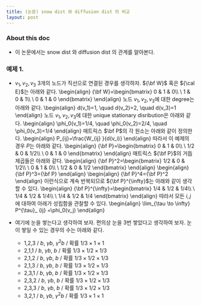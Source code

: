 ```yaml
---
title: (논문) snow dist 와 diffusion dist 의 비교 
layout: post
---
```


### About this doc 

- 이 논문에서는 snow dist 와 diffusion dist 의 관계를 알아본다. 

### 예제 1. 

- $v_1,v_2,v_3$ 3개의 노드가 직선으로 연결된 경우를 생각하자. ${\bf W}$ 혹은 ${\cal E}$는 아래와 같다. 
\begin{align}
{\bf W}=\begin{bmatrix}
0 & 1 & 0\\\\ \\
1 & 0 & 1\\\\ \\
0 & 1 & 0
\end{bmatrix}
\end{align}
노드 $v_1,v_2,v_3$에 대한 degree는 아래와 같다. 
\begin{align}
d(v_1)=1, \quad d(v_2)=2, \quad d(v_3)=1
\end{align}
노드 $v_1,v_2,v_3$에 대한 unique stationary disribution은 아래와 같다. 
\begin{align}
\phi_0(v_1)=1/4, \quad \phi_0(v_2)=2/4, \quad \phi_0(v_3)=1/4
\end{align}
매트릭스 $\bf P$의 각 원소는 아래와 같이 정의한다. 
\begin{align}
P_{ij}=\frac{W_{ij} }{d(v_i)}
\end{align}
따라서 이 예제의 경우 $P$는 아래와 같다. 
\begin{align}
{\bf P}=\begin{bmatrix}
0 & 1 & 0\\\\ \\
1/2 & 0 & 1/2\\\\ \\
0 & 1 & 0
\end{bmatrix}
\end{align}
매트릭스 ${\bf P}$의 거듭제곱들은 아래와 같다. 
\begin{align}
{\bf P}^2=\begin{bmatrix}
1/2 & 0 & 1/2\\\\ \\
0 & 1 & 0\\\\ \\
1/2 & 0 & 1/2
\end{bmatrix}
\end{align}
\begin{align}
{\bf P}^3={\bf P}
\end{align}
\begin{align}
{\bf P}^4={\bf P}^2
\end{align}
이런식으로 계속 반복되므로 ${\bf P}^{\infty}$는 아래와 같이 생각할 수 있다.
\begin{align}
{\bf P}^{\infty}=\begin{bmatrix}
1/4 & 1/2 & 1/4\\\\ \\
1/4 & 1/2 & 1/4\\\\ \\
1/4 & 1/2 & 1/4
\end{bmatrix}
\end{align}
따라서 모든 $i,j$에 대하여 아래가 성립함을 관찰할 수 있다. 
\begin{align}
\lim_{\tau \to \infty} P^{\tau}_ {ij} =\phi_0(v_j)
\end{align}

- 여기에 눈을 쌓는다고 생각하여 보자. 편의상 눈을 3번 쌓았다고 생각하여 보자. 눈이 쌓일 수 있는 경우의 수는 아래와 같다. 
	- 1,2,3 / $b$, $\gamma b$, $\gamma^2 b$ / 확률 $1/3\times1\times1$
	- 2,1,1 / $b$, $\gamma b$, $b$ / 확률 $1/3\times1/2\times1/3$
	- 2,1,2 / $b$, $\gamma b$, $b$ / 확률 $1/3\times1/2\times1/3$
	- 2,1,3 / $b$, $\gamma b$, $b$ / 확률 $1/3\times1/2\times1/3$
	- 2,3,1 / $b$, $\gamma b$, $b$ / 확률 $1/3\times1/2\times1/3$
	- 2,3,2 / $b$, $\gamma b$, $b$ / 확률 $1/3\times1/2\times1/3$
	- 2,3,3 / $b$, $\gamma b$, $b$ / 확률 $1/3\times1/2\times1/3$
	- 3,2,1 / $b$, $\gamma b$, $\gamma^2 b$ / 확률 $1/3\times1\times1$
